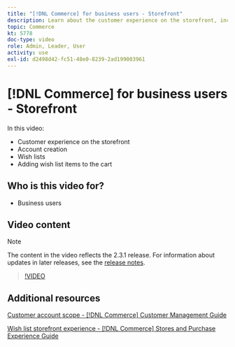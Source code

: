 ```yaml
---
title: "[!DNL Commerce] for business users - Storefront"
description: Learn about the customer experience on the storefront, including account creation, wish lists, and adding wish list items to the cart
topic: Commerce
kt: 5778
doc-type: video
role: Admin, Leader, User
activity: use
exl-id: d2498d42-fc51-48e0-8239-2ad199003961
---
```

# [!DNL Commerce] for business users - Storefront

In this video:

- Customer experience on the storefront
- Account creation
- Wish lists
- Adding wish list items to the cart

## Who is this video for?

- Business users

## Video content

>[!NOTE]
>
>The content in the video reflects the 2.3.1 release. For information about updates in later releases, see the [release notes](https://experienceleague.adobe.com/docs/commerce-operations/release/notes/overview.html).

>[!VIDEO](https://video.tv.adobe.com/v/36188?quality=12&learn=on)

## Additional resources

[Customer account scope - [!DNL Commerce] Customer Management Guide](https://experienceleague.adobe.com/docs/commerce-admin/customers/customer-accounts/customer-account-scope.html)

[Wish list storefront experience - [!DNL Commerce] Stores and Purchase Experience Guide](https://experienceleague.adobe.com/docs/commerce-admin/stores-sales/shopper-tools/wish-lists/wishlist-storefront.html)
